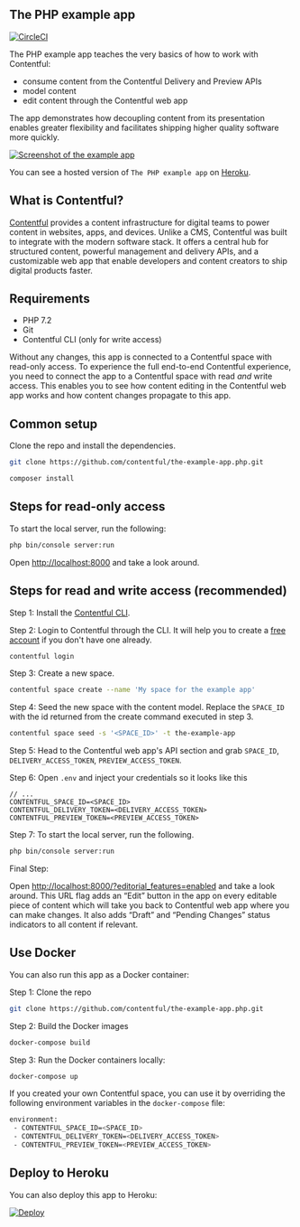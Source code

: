 ## The PHP example app

[![CircleCI](https://img.shields.io/circleci/project/github/contentful/the-example-app.php.svg)](https://circleci.com/gh/contentful/the-example-app.php)

The PHP example app teaches the very basics of how to work with Contentful:

- consume content from the Contentful Delivery and Preview APIs
- model content
- edit content through the Contentful web app

The app demonstrates how decoupling content from its presentation enables greater flexibility and facilitates shipping higher quality software more quickly.

<a href="https://the-example-app-php.herokuapp.com/" target="_blank"><img src="https://images.contentful.com/88dyiqcr7go8/2VvMC41pxmCmwEyyAWCCmQ/3d1288376fb1846544572e2eb0b2a5b5/the-example-app-php.herokuapp.com.png" alt="Screenshot of the example app"/></a>

You can see a hosted version of `The PHP example app` on <a href="https://the-example-app-php.herokuapp.com/" target="_blank">Heroku</a>.

## What is Contentful?
[Contentful](https://www.contentful.com) provides a content infrastructure for digital teams to power content in websites, apps, and devices. Unlike a CMS, Contentful was built to integrate with the modern software stack. It offers a central hub for structured content, powerful management and delivery APIs, and a customizable web app that enable developers and content creators to ship digital products faster.

## Requirements

* PHP 7.2
* Git
* Contentful CLI (only for write access)

Without any changes, this app is connected to a Contentful space with read-only access. To experience the full end-to-end Contentful experience, you need to connect the app to a Contentful space with read _and_ write access. This enables you to see how content editing in the Contentful web app works and how content changes propagate to this app.

## Common setup

Clone the repo and install the dependencies.

``` bash
git clone https://github.com/contentful/the-example-app.php.git
```

``` bash
composer install
```

## Steps for read-only access

To start the local server, run the following:

``` bash
php bin/console server:run
```

Open [http://localhost:8000](http://localhost:8000) and take a look around.

## Steps for read and write access (recommended)

Step 1: Install the [Contentful CLI](https://www.npmjs.com/package/contentful-cli).

Step 2: Login to Contentful through the CLI. It will help you to create a [free account](https://www.contentful.com/sign-up/) if you don't have one already.

``` bash
contentful login
```

Step 3: Create a new space.

``` bash
contentful space create --name 'My space for the example app'
```

Step 4: Seed the new space with the content model. Replace the `SPACE_ID` with the id returned from the create command executed in step 3.

``` bash
contentful space seed -s '<SPACE_ID>' -t the-example-app
```

Step 5: Head to the Contentful web app's API section and grab `SPACE_ID`, `DELIVERY_ACCESS_TOKEN`, `PREVIEW_ACCESS_TOKEN`.

Step 6: Open `.env` and inject your credentials so it looks like this

```
// ...
CONTENTFUL_SPACE_ID=<SPACE_ID>
CONTENTFUL_DELIVERY_TOKEN=<DELIVERY_ACCESS_TOKEN>
CONTENTFUL_PREVIEW_TOKEN=<PREVIEW_ACCESS_TOKEN>
```

Step 7: To start the local server, run the following.

``` bash
php bin/console server:run
```
Final Step:

Open [http://localhost:8000/?editorial_features=enabled](http://localhost:8000/?editorial_features=enabled) and take a look around. This URL flag adds an “Edit” button in the app on every editable piece of content which will take you back to Contentful web app where you can make changes. It also adds “Draft” and “Pending Changes” status indicators to all content if relevant.


## Use Docker
You can also run this app as a Docker container:

Step 1: Clone the repo

```bash
git clone https://github.com/contentful/the-example-app.php.git
```

Step 2: Build the Docker images

```bash
docker-compose build
```

Step 3: Run the Docker containers locally:

```bash
docker-compose up
```

If you created your own Contentful space, you can use it by overriding the following environment variables in the `docker-compose` file:

```bash
environment:
 - CONTENTFUL_SPACE_ID=<SPACE_ID>
 - CONTENTFUL_DELIVERY_TOKEN=<DELIVERY_ACCESS_TOKEN>
 - CONTENTFUL_PREVIEW_TOKEN=<PREVIEW_ACCESS_TOKEN>
```

## Deploy to Heroku

You can also deploy this app to Heroku:

[![Deploy](https://www.herokucdn.com/deploy/button.svg)](https://heroku.com/deploy)

